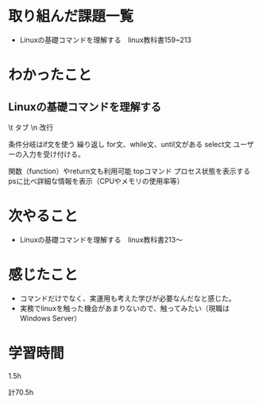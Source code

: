 # 取り組んだ課題一覧
* Linuxの基礎コマンドを理解する　linux教科書159~213
# わかったこと
## Linuxの基礎コマンドを理解する
\t
タブ
\n
改行

条件分岐はif文を使う
繰り返し
for文、while文、until文がある
select文
ユーザーの入力を受け付ける。

関数（function）やreturn文も利用可能
topコマンド
プロセス状態を表示する
psに比べ詳細な情報を表示（CPUやメモリの使用率等）

# 次やること
* Linuxの基礎コマンドを理解する　linux教科書213～
# 感じたこと
* コマンドだけでなく、実運用も考えた学びが必要なんだなと感じた。
* 実務でlinuxを触った機会があまりないので、触ってみたい（現職はWindows Server）
# 学習時間
1.5h  

計70.5h

